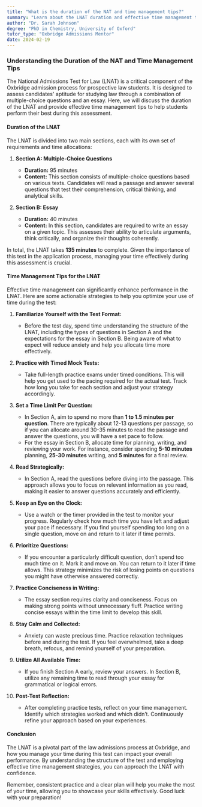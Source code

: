 ```yaml
---
title: "What is the duration of the NAT and time management tips?"
summary: "Learn about the LNAT duration and effective time management tips to excel in the National Admissions Test for Law."
author: "Dr. Sarah Johnson"
degree: "PhD in Chemistry, University of Oxford"
tutor_type: "Oxbridge Admissions Mentor"
date: 2024-02-19
---
```


### Understanding the Duration of the NAT and Time Management Tips

The National Admissions Test for Law (LNAT) is a critical component of the Oxbridge admission process for prospective law students. It is designed to assess candidates' aptitude for studying law through a combination of multiple-choice questions and an essay. Here, we will discuss the duration of the LNAT and provide effective time management tips to help students perform their best during this assessment.

#### Duration of the LNAT

The LNAT is divided into two main sections, each with its own set of requirements and time allocations:

1. **Section A: Multiple-Choice Questions**
   - **Duration:** 95 minutes
   - **Content:** This section consists of multiple-choice questions based on various texts. Candidates will read a passage and answer several questions that test their comprehension, critical thinking, and analytical skills.

2. **Section B: Essay**
   - **Duration:** 40 minutes
   - **Content:** In this section, candidates are required to write an essay on a given topic. This assesses their ability to articulate arguments, think critically, and organize their thoughts coherently.

In total, the LNAT takes **135 minutes** to complete. Given the importance of this test in the application process, managing your time effectively during this assessment is crucial.

#### Time Management Tips for the LNAT

Effective time management can significantly enhance performance in the LNAT. Here are some actionable strategies to help you optimize your use of time during the test:

1. **Familiarize Yourself with the Test Format:**
   - Before the test day, spend time understanding the structure of the LNAT, including the types of questions in Section A and the expectations for the essay in Section B. Being aware of what to expect will reduce anxiety and help you allocate time more effectively.

2. **Practice with Timed Mock Tests:**
   - Take full-length practice exams under timed conditions. This will help you get used to the pacing required for the actual test. Track how long you take for each section and adjust your strategy accordingly.

3. **Set a Time Limit Per Question:**
   - In Section A, aim to spend no more than **1 to 1.5 minutes per question**. There are typically about 12-13 questions per passage, so if you can allocate around 30-35 minutes to read the passage and answer the questions, you will have a set pace to follow.
   - For the essay in Section B, allocate time for planning, writing, and reviewing your work. For instance, consider spending **5-10 minutes** planning, **25-30 minutes** writing, and **5 minutes** for a final review.

4. **Read Strategically:**
   - In Section A, read the questions before diving into the passage. This approach allows you to focus on relevant information as you read, making it easier to answer questions accurately and efficiently.

5. **Keep an Eye on the Clock:**
   - Use a watch or the timer provided in the test to monitor your progress. Regularly check how much time you have left and adjust your pace if necessary. If you find yourself spending too long on a single question, move on and return to it later if time permits.

6. **Prioritize Questions:**
   - If you encounter a particularly difficult question, don’t spend too much time on it. Mark it and move on. You can return to it later if time allows. This strategy minimizes the risk of losing points on questions you might have otherwise answered correctly.

7. **Practice Conciseness in Writing:**
   - The essay section requires clarity and conciseness. Focus on making strong points without unnecessary fluff. Practice writing concise essays within the time limit to develop this skill.

8. **Stay Calm and Collected:**
   - Anxiety can waste precious time. Practice relaxation techniques before and during the test. If you feel overwhelmed, take a deep breath, refocus, and remind yourself of your preparation.

9. **Utilize All Available Time:**
   - If you finish Section A early, review your answers. In Section B, utilize any remaining time to read through your essay for grammatical or logical errors.

10. **Post-Test Reflection:**
    - After completing practice tests, reflect on your time management. Identify which strategies worked and which didn’t. Continuously refine your approach based on your experiences.

#### Conclusion

The LNAT is a pivotal part of the law admissions process at Oxbridge, and how you manage your time during this test can impact your overall performance. By understanding the structure of the test and employing effective time management strategies, you can approach the LNAT with confidence.

Remember, consistent practice and a clear plan will help you make the most of your time, allowing you to showcase your skills effectively. Good luck with your preparation!
    